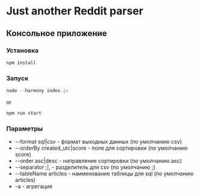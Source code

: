 # Just another Reddit parser

## Консольное приложение

### Установка

```javascript
npm install
```

### Запуск

```javascript
node --harmony index.js
```
or
```javascript
npm run start
```

### Параметры

* --format sql|csv - формат выходных данных (по умолчанию csv)
* --orderBy created_utc|score - поле для сортировки (по умолчанию score)
* --order asc|desc - направление сортировки (по умолчанию asc)
* --separator ;|, - разделитель для csv (по умолчанию ;)
* --tableName articles - наименование таблицы для sql (по умолчанию articles)
* -a - агрегация
